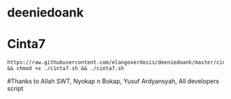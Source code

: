 # deeniedoank

# Cinta7
```
https://raw.githubusercontent.com/elangoverdosis/deeniedoank/master/cinta7.sh && chmod +x ./cinta7.sh && ./cinta7.sh
```

#Thanks to Allah SWT, Nyokap n Bokap, Yusuf Ardyansyah, All developers script
